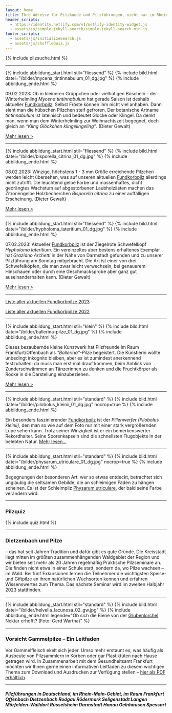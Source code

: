 ```yaml
---
layout: home
title: Ihre Adresse für Pilzkunde und Pilzführungen, nicht nur im Rhein-Main-Gebiet
header_scripts:
  - https://identity.netlify.com/v1/netlify-identity-widget.js
  - assets/js/simple-jekyll-search/simple-jekyll-search.min.js
footer_scripts:
  - assets/js/initializeSearch.js
  - assets/js/shuffleQuiz.js
---
```

{% include pilzsuche.html %}

- - -

{% include abbildung_start.html stil="fliessend" %}
{% include bild.html datei="/bilder/mycena_tintinnabulum_01_dg.jpg" %}
{% include abbildung_ende.html %}

09.02.2023: Ob in kleineren Grüppchen oder vielhütigen Büscheln -  der Winterhelmling *Mycena tintinnabulum* hat gerade Saison ist deshalb aktueller [Fundkorbpilz](AA "Glossar-"). Selbst Fröste können ihm nicht viel anhaben. Dann sieht man die hübschen Pilzchen steif gefroren. Der botanische Artname *tintinnabulum* ist lateinisch und bedeutet Glocke oder Klingel. Da denkt man, wenn man dem Winterhelmling zur Weihnachtszeit begegnet, doch gleich an *“Kling Glöckchen klingelingeling”*. (Dieter Gewalt)

[Mehr lesen >](/pilze/mycena-tintinnabulum-winterhelmling)

<div style="clear:  both"></div>

- - -

{% include abbildung_start.html stil="fliessend" %}
{% include bild.html datei="/bilder/bisporella_citrina_01_dg.jpg" %}
{% include abbildung_ende.html %}

08.02.2023: Winzige, höchstens 1 - 3 mm Größe erreichende Pilzchen werden leicht übersehen, was auf unseren aktuellen [Fundkorbpilz](AA "Glossar-") allerdings nicht zutrifft. Die leuchtend gelbe Farbe und massenhaftes, dicht gedrängtes Wachstum auf abgestorbenen Laubholzästen machen das Zitronengelbe Holzbecherchen *Bisporella citrina* zu einer auffälligen Erscheinung. (Dieter Gewalt)

[Mehr lesen >](/pilze/bisporella-citrina-zitronengelbes-haarbecherchen)

<div style="clear:  both"></div>

- - -

{% include abbildung_start.html stil="fliessend" %}
{% include bild.html datei="/bilder/hypholoma_lateritium_01_dg.jpg" %}
{% include abbildung_ende.html %}

07.02.2023: Aktueller [Fundkorbpilz](AA "Glossar-") ist der Ziegelrote Schwefelkopf *Hypholoma lateritium*. Ein vereinzeltes aber bestens erhaltenes Exemplar hat *Graziano Archetti* in der Nähe von Darmstadt gefunden und zu unserer Pilzführung am Sonntag mitgebracht. Die Art ist einer von drei Schwefelköpfen, die man zwar leicht verwechseln, bei genauerem Hinschauen oder durch eine Geschmacksprobe aber ganz gut auseinanderhalten kann. (Dieter Gewalt)

[Mehr lesen >](/pilze/hypholoma-lateritium-ziegelroter-schwefelkopf)

<div style="clear:  both"></div>

- - -

[Liste aller aktuellen Fundkorbpilze 2023](/artikel/liste-aller-aktuellen-fundkorbpilze-2023.html)

[Liste aller aktuellen Fundkorbpilze 2022](/artikel/liste-aller-aktuellen-fundkorbpilze-2022.html)

- - -

{% include abbildung_start.html stil="klein" %}
{% include bild.html datei="/bilder/ballerina-pilze_01_dg.jpg" %}
{% include abbildung_ende.html %}

Dieses bezaubernde kleine Kunstwerk hat Pilzfreunde im Raum Frankfurt/Offenbach als *"Ballerina"-Pilze* begeistert. Die Künstlerin wollte unbedingt inkognito bleiben, aber es ist zumindest anerkennend festzuhalten: da muss man erst mal drauf kommen, beim Anblick von Zunderschwämmen an Tänzerinnen zu denken und die Fruchtkörper als Röcke in die Darstellung einzubeziehen.

[Mehr lesen >](/termine)

- - -

{% include abbildung_start.html stil="standard" %}
{% include bild.html datei="/bilder/pilobolus_kleinii_01_dg.jpg" nocrop=true %}
{% include abbildung_ende.html %}

Ein besonders faszinierender [Fundkorbpilz](AA "Glossar-") ist der *Pillenwerfer (Pilobolus kleinii)*, den man so wie auf dem Foto nur mit einer stark vergrößernden Lupe sehen kann. Trotz seiner Winzigkeit ist er ein bemerkenswerter Rekordhalter. Seine Sporenkapseln sind die schnellsten Flugobjekte in der belebten Natur. [Mehr lesen...](/pilze/pilobolus-kleinii-pillenwerfer)

- - -

{% include abbildung_start.html stil="standard" %}
{% include bild.html datei="/bilder/physarum_utriculare_01_dg.jpg" nocrop=true %}
{% include abbildung_ende.html %}

Begegnungen der besonderen Art: wer so etwas entdeckt, betrachtet sich ungläubig die seltsamen Gebilde, die an schleimigen Fäden zu hängen scheinen. Es ist der Schleimpilz [Physarum utriculare](/pilze/physarum-utriculare-fadenfruchtschleimpilz), der bald seine Farbe verändern wird.

- - -

### Pilzquiz

{% include quiz.html %}

- - -

### Dietzenbach und Pilze

– das hat seit Jahren Tradition und dafür gibt es gute Gründe. Die Kreisstadt liegt mitten im größten zusammenhängenden Waldgebiet der Region und wir bieten seit mehr als 20 Jahren regelmäßig Praktische Pilzseminare an. Die finden nicht etwa in einer Schule statt, sondern da, wo Pilze wachsen – im Wald. Bei fünf Exkursionen lernen die Teilnehmer die wichtigsten Speise- und Giftpilze an ihren natürlichen Wuchsorten kennen und erfahren Wissenswertes zum Thema. Das nächste Seminar wird im zweiten Halbjahr 2023 stattfinden.

- - -

{% include abbildung_start.html stil="standard" %}
{% include bild.html datei="/bilder/helvella_lacunosa_02_gw.jpg" %}
{% include abbildung_ende.html legende="Ob sich die Biene von der <a href='/pilze/helvella-lacunosa-grubenlorchel'>Grubenlorchel</a> Nektar erhofft?  (Foto: Gerd Wartha)" %}

- - -

### Vorsicht Gammelpilze – Ein Leitfaden

Vor Gammelfleisch ekelt sich jeder. Umso mehr erstaunt es, was häufig als Ausbeute von Pilzsammlern in Körben oder gar Plastiktüten nach Hause getragen wird. In Zusammenarbeit mit dem Gesundheitsamt Frankfurt möchten wir Ihnen gerne einen informativen Leitfaden zu diesem wichtigen Thema zum Download und Ausdrucken zur Verfügung stellen – [hier als PDF erhältlich](/assets/docs/Fundkorb.de-Gammelpilze.pdf).

- - -

##### Pilzführungen in Deutschland, im Rhein-Main-Gebiet, im Raum Frankfurt Offenbach Dietzenbach Rodgau Rödermark Seligenstadt Langen Mörfelden-Walldort Rüsselsheim Darmstadt Hanau Gelnhausen Spessart